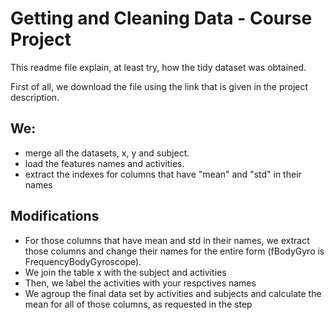 # Getting and Cleaning Data - Course Project

This readme file explain, at least try, how the tidy dataset was obtained.

First of all, we download the file using the link that is given in the project description.

## We:
  * merge all the datasets, x, y and subject. 
  * load the features names and activities.
  * extract the indexes for columns that have "mean" and "std" in their names
  
## Modifications
  * For those columns that have mean and std in their names, we extract those columns and change their names for the entire form (fBodyGyro is FrequencyBodyGyroscope).
  * We join the table x with the subject and activities
  * Then, we label the activities with your respctives names
  * We agroup the final data set by activities and subjects and calculate the mean for all of those columns, as requested in the step
